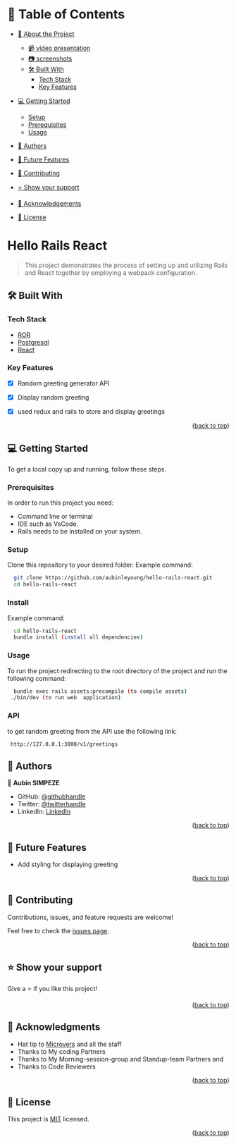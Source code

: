 <a name="readme-top"></a>

# 📗 Table of Contents

- [📖 About the Project](#about-project)
  - [📹 video presentation](#video-presentation)
  - [:camera: screenshots](#screenshots)
  - [🛠 Built With](#built-with)
    - [Tech Stack](#tech-stack)
    - [Key Features](#key-features)
- [💻 Getting Started](#getting-started)
  - [Setup](#setup)
  - [Prerequisites](#prerequisites)
  - [Usage](#usage)
- [👥 Authors](#authors)
- [🔭 Future Features](#future-features)
- [🤝 Contributing](#contributing)
- [⭐️ Show your support](#support)
- [🙏 Acknowledgements](#acknowledgements)

- [📝 License](#license)

# Hello Rails React <a name="about-project"></a>

> This project demonstrates the process of setting up and utilizing Rails and React together by employing a webpack configuration.

## 🛠 Built With <a name="built-with"></a>

### Tech Stack <a name="tech-stack"></a>

- <a href="https://www.ruby-lang.org/es/">ROR</a>
- <a href="https://www.postgresql.org/">Postgresql</a>
- <a href="https://react.dev/">React</a>



### Key Features <a name="key-features"></a>

- [x] Random greeting generator API
- [x] Display random greeting
- [x] used redux and rails to store and display greetings


<p align="right">(<a href="#readme-top">back to top</a>)</p>

## 💻 Getting Started <a name="getting-started"></a>

To get a local copy up and running, follow these steps.

### Prerequisites

In order to run this project you need:

- Command line or terminal
- IDE such as VsCode.
- Rails needs to be installed on your system.

### Setup

Clone this repository to your desired folder:
Example command:

```sh
  git clone https://github.com/aubinleyoung/hello-rails-react.git
  cd hello-rails-react
```

### Install

Example command:

```sh
  cd hello-rails-react
  bundle install (install all dependencies)
```

### Usage

To run the project redirecting to the root directory of the project and run the following command:

```sh
  bundle exec rails assets:precompile (to compile assets)
 ./bin/dev (to run web  application)
```
### API
to get random greeting from the API use the following link:
```sh
 http://127.0.0.1:3000/v1/greetings
```


## 👥 Authors <a name="authors"></a>

👤 **Aubin SIMPEZE**

- GitHub: [@githubhandle](https://github.com/aubinleyoung)
- Twitter: [@twitterhandle](https://twitter.com/Aubin_Simpeze)
- LinkedIn: [LinkedIn](https://www.linkedin.com/in/aubin-simpeze/)


<p align="right">(<a href="#readme-top">back to top</a>)</p>

## 🔭 Future Features <a name="future-features"></a>

- Add styling for displaying greeting


<p align="right">(<a href="#readme-top">back to top</a>)</p>

## 🤝 Contributing <a name="contributing"></a>

Contributions, issues, and feature requests are welcome!

Feel free to check the [issues page](https://github.com/aubinleyoung/hello-rails-react/issues).

<p align="right">(<a href="#readme-top">back to top</a>)</p>

## ⭐️ Show your support <a name="support"></a>

Give a ⭐️ if you like this project!

<p align="right">(<a href="#readme-top">back to top</a>)</p>

## 🙏 Acknowledgments <a name="acknowledgements"></a>

- Hat tip to [Microvers](https://www.microverse.org/)  and all the staff
- Thanks to My coding Partners 
- Thanks to My Morning-session-group and Standup-team Partners and
- Thanks to Code Reviewers


<p align="right">(<a href="#readme-top">back to top</a>)</p>

## 📝 License <a name="license"></a>

This project is [MIT](./LICENSE) licensed.

<p align="right">(<a href="#readme-top">back to top</a>)</p>